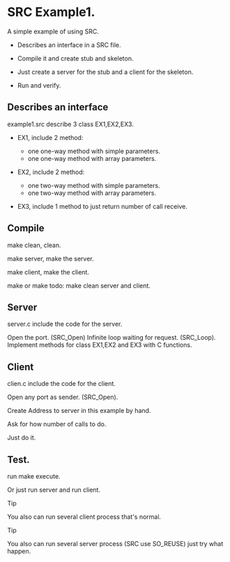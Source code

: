 # SRC Example1.
A simple example of using SRC.

- Describes an interface in a SRC file.

- Compile it and create stub and skeleton.

- Just create a server for the stub and a client for the skeleton.

- Run and verify.

## Describes an interface

  example1.src describe 3 class EX1,EX2,EX3.
  
  - EX1, include 2 method:
     - one one-way method with simple parameters.
     - one one-way method with array parameters.

  - EX2, include 2 method:
     - one two-way method with simple parameters.
     - one two-way method with array parameters.

  - EX3, include 1 method to just return number of call receive.
  
## Compile

  make clean, clean. 
  
  make server, make the server.
  
  make client, make the client.
  
  make or make todo: make clean server and client.

## Server

server.c include the code for the server.

Open the port. (SRC_Open)
Infinite loop waiting for request. (SRC_Loop).
Implement methods for class EX1,EX2 and EX3 with C functions.

## Client

clien.c include the code for the client.

Open any port as sender. (SRC_Open).

Create Address to server in this example by hand.

Ask for how number of calls to do.

Just do it.

## Test.

run make execute.

Or just run server and run client.

> [!TIP]
> You also can run several client process that's normal.

> [!TIP]
> You also can run several server process (SRC use SO_REUSE) just try what happen.

